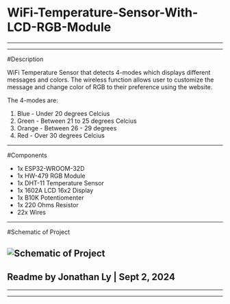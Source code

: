 # WiFi-Temperature-Sensor-With-LCD-RGB-Module
-------------------------------------------------------------------------------------------------------------------------------
-------------------------------------------------------------------------------------------------------------------------------
#Description

WiFi Temperature Sensor that detects 4-modes which displays different messages and colors. The wireless function allows user
to customize the message and change color of RGB to their preference using the website. 

The 4-modes are:

1. Blue - Under 20 degrees Celcius
2. Green - Between 21 to 25 degrees Celcius
3. Orange - Between 26 - 29 degrees
4. Red - Over 30 degrees Celcius
-------------------------------------------------------------------------------------------------------------------------------
#Components

- 1x ESP32-WROOM-32D
- 1x HW-479 RGB Module
- 1x DHT-11 Temperature Sensor
- 1x 1602A LCD 16x2 Display
- 1x B10K Potentiomenter
- 1x 220 Ohms Resistor
- 22x Wires
-------------------------------------------------------------------------------------------------------------------------------
#Schematic of Project

![Schematic of Project](https://github.com/user-attachments/assets/64578337-2ae8-418e-8027-e0e2d7143ef9)
-------------------------------------------------------------------------------------------------------------------------------

Readme by Jonathan Ly | Sept 2, 2024
-------------------------------------------------------------------------------------------------------------------------------
-------------------------------------------------------------------------------------------------------------------------------
-------------------------------------------------------------------------------------------------------------------------------
